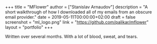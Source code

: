 +++
title = "MFlower"
author = ["Stanislav Arnaudov"]
description = "A short walkthrough of how I downloaded all of my emails from an obscure email provider."
date = 2019-05-11T00:00:00+02:00
draft = false
screenshot = "ml_logo.png"
link = "https://github.com/palikar/mflower"
layout = "portfolio"
+++

Written over several months. With a lot of blood, sweat, and tears.
